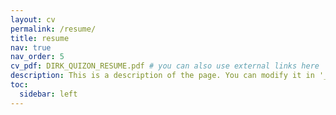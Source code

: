 ```yaml
---
layout: cv
permalink: /resume/
title: resume
nav: true
nav_order: 5
cv_pdf: DIRK_QUIZON_RESUME.pdf # you can also use external links here
description: This is a description of the page. You can modify it in '_pages/cv.md'. You can also change or remove the top pdf download button.
toc:
  sidebar: left
---
```

